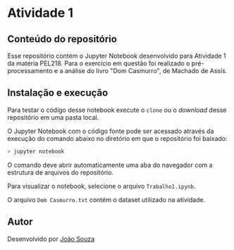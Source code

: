 # Atividade 1

## Conteúdo do repositório

Esse repositório contém o Jupyter Notebook desenvolvido para Atividade 1 da matéria PEL218. Para o exercício em questão foi realizado o pré-processamento e a análise do livro "Dom Casmurro", de Machado de Assis.

## Instalação e execução

Para testar o código desse notebook execute o `clone` ou o *download* desse repositório em uma pasta local.

O Jupyter Notebook com o código fonte pode ser acessado através da execução do comando abaixo no diretório em que o repositório foi baixado:

```sh
> jupyter notebook
```

O comando deve abrir automaticamente uma aba do navegador com a estrutura de arquivos do repositório. 

Para visualizar o notebook, selecione o arquivo `Trabalho1.ipynb`.

O arquivo `Dom Casmurro.txt` contém o dataset utilizado na atividade.

## Autor

Desenvolvido por [João Souza](https://github.com/Jvictor97)